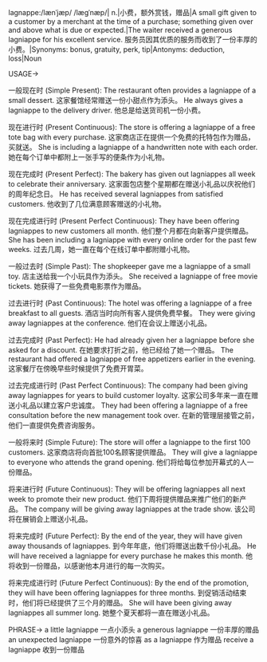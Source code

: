 lagnappe:/lænˈjæp/ /læɡˈnæp/| n.|小费，额外赏钱，赠品|A small gift given to a customer by a merchant at the time of a purchase; something given over and above what is due or expected.|The waiter received a generous lagniappe for his excellent service. 服务员因其优质的服务而收到了一份丰厚的小费。|Synonyms: bonus, gratuity, perk, tip|Antonyms: deduction, loss|Noun


USAGE->

一般现在时 (Simple Present):
The restaurant often provides a lagniappe of a small dessert. 这家餐馆经常赠送一份小甜点作为添头。
He always gives a lagniappe to the delivery driver. 他总是给送货司机一份小费。

现在进行时 (Present Continuous):
The store is offering a lagniappe of a free tote bag with every purchase. 这家商店正在提供一个免费的托特包作为赠品，买就送。
She is including a lagniappe of a handwritten note with each order. 她在每个订单中都附上一张手写的便条作为小礼物。

现在完成时 (Present Perfect):
The bakery has given out lagniappes all week to celebrate their anniversary.  这家面包店整个星期都在赠送小礼品以庆祝他们的周年纪念日。
He has received several lagniappes from satisfied customers. 他收到了几位满意顾客赠送的小礼物。

现在完成进行时 (Present Perfect Continuous):
They have been offering lagniappes to new customers all month. 他们整个月都在向新客户提供赠品。
She has been including a lagniappe with every online order for the past few weeks. 过去几周，她一直在每个在线订单中都附赠小礼物。

一般过去时 (Simple Past):
The shopkeeper gave me a lagniappe of a small toy. 店主送给我一个小玩具作为添头。
She received a lagniappe of free movie tickets. 她获得了一些免费电影票作为赠品。

过去进行时 (Past Continuous):
The hotel was offering a lagniappe of a free breakfast to all guests. 酒店当时向所有客人提供免费早餐。
They were giving away lagniappes at the conference. 他们在会议上赠送小礼品。

过去完成时 (Past Perfect):
He had already given her a lagniappe before she asked for a discount. 在她要求打折之前，他已经给了她一个赠品。
The restaurant had offered a lagniappe of free appetizers earlier in the evening.  这家餐厅在傍晚早些时候提供了免费开胃菜。

过去完成进行时 (Past Perfect Continuous):
The company had been giving away lagniappes for years to build customer loyalty.  这家公司多年来一直在赠送小礼品以建立客户忠诚度。
They had been offering a lagniappe of a free consultation before the new management took over. 在新的管理层接管之前，他们一直提供免费咨询服务。


一般将来时 (Simple Future):
The store will offer a lagniappe to the first 100 customers. 这家商店将向首批100名顾客提供赠品。
They will give a lagniappe to everyone who attends the grand opening.  他们将给每位参加开幕式的人一份赠品。

将来进行时 (Future Continuous):
They will be offering lagniappes all next week to promote their new product.  他们下周将提供赠品来推广他们的新产品。
The company will be giving away lagniappes at the trade show.  该公司将在展销会上赠送小礼品。

将来完成时 (Future Perfect):
By the end of the year, they will have given away thousands of lagniappes. 到今年年底，他们将赠送出数千份小礼品。
He will have received a lagniappe for every purchase he makes this month. 他将收到一份赠品，以感谢他本月进行的每一次购买。

将来完成进行时 (Future Perfect Continuous):
By the end of the promotion, they will have been offering lagniappes for three months. 到促销活动结束时，他们将已经提供了三个月的赠品。
She will have been giving away lagniappes all summer long. 她整个夏天都将一直在赠送小礼品。


PHRASE->
a little lagniappe  一点小添头
a generous lagniappe  一份丰厚的赠品
an unexpected lagniappe 一份意外的惊喜
as a lagniappe 作为赠品
receive a lagniappe 收到一份赠品